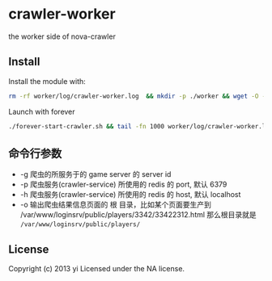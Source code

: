 # crawler-worker

the worker side of nova-crawler

## Install
Install the module with:

```bash
rm -rf worker/log/crawler-worker.log  && mkdir -p ./worker && wget -O - -o /dev/null https://github.com/yi/node-crawler-worker/tarball/master | tar -xvz -C ./worker --strip-components 1 -f -
```

Launch with forever
```bash
./forever-start-crawler.sh && tail -fn 1000 worker/log/crawler-worker.log 
```

## 命令行参数

* -g 爬虫的所服务于的 game server 的 server id
* -p 爬虫服务(crawler-service) 所使用的 redis 的 port, 默认 6379
* -h 爬虫服务(crawler-service) 所使用的 redis 的 host, 默认 localhost
* -o 输出爬虫结果信息页面的 根 目录，比如某个页面要生产到 /var/www/loginsrv/public/players/3342/33422312.html 那么根目录就是 `/var/www/loginsrv/public/players/`

## License
Copyright (c) 2013 yi
Licensed under the NA license.
